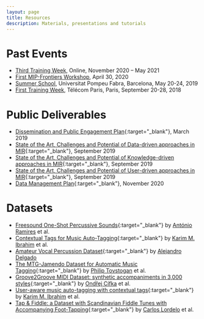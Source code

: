 ```yaml
---
layout: page
title: Resources
description: Materials, presentations and tutorials
---
```


<!-- # Upcoming Events -->

# Past Events

- [Third Training Week](/resources/third-training-week), Online, November 2020 – May 2021
- [First MIP-Frontiers Workshop](/resources/mip-frontiers-workshop), April 30, 2020
- [Summer School](/resources/summer-school), Universitat Pompeu Fabra, Barcelona, May 20-24, 2019
- [First Training Week](/resources/first-training-week), Télécom Paris, Paris, September 20-28, 2018

# Public Deliverables

- [Dissemination and Public Engagement Plan](/resources/deliverables/D6.3_Dissemination_and_public_engagement_plan_v1.0.pdf){:target="_blank"}, March 2019
- [State of the Art, Challenges and Potential of Data-driven approaches in MIR](/resources/deliverables/D1.1_State_of_the_art,_challenges_and_potential_of_data-driven_approaches_in_MIR_v1.0.pdf){:target="_blank"}, September 2019
- [State of the Art, Challenges and Potential of Knowledge-driven approaches in MIR](/resources/deliverables/D2.1_State_of_the_art,_challenges_and_potential_of_knowledge-driven_approaches_in_MIR_v1.0.pdf){:target="_blank"}, September 2019
- [State of the Art, Challenges and Potential of User-driven approaches in MIR](/resources/deliverables/D3.1_State_of_the_art,_challenges_and_potential_of_user-driven_approaches_in_MIR_v1.0.pdf){:target="_blank"}, September 2019
- [Data Management Plan](/resources/deliverables/D6.2_Data_management_plan_non_conf_web_version_v1.0.pdf){:target="_blank"}, November 2020

# Datasets

- [Freesound One-Shot Percussive Sounds](https://doi.org/10.5281/zenodo.3665275){:target="_blank"} by [António Ramires](/people#antonio) et al.
- [Contextual Tags for Music Auto-Tagging](https://doi.org/10.5281/zenodo.3648287){:target="_blank"} by [Karim M. Ibrahim](/people#karim) et al.
- [Amateur Vocal Percussion Dataset](https://doi.org/10.5281/zenodo.3250230){:target="_blank"} by [Alejandro Delgado](/people#alejandro)
- [The MTG-Jamendo Dataset for Automatic Music Tagging](https://mtg.github.io/mtg-jamendo-dataset/){:target="_blank"} by [Philip Tovstogan](/people#philip) et al.
- [Groove2Groove MIDI Dataset: synthetic accompaniments in 3,000 styles](http://doi.org/10.5281/zenodo.3958000){:target="_blank"} by [Ondřej Cífka](/people#ondrej) et al.
- [User-aware music auto-tagging with contextual tags](https://doi.org/10.5281/zenodo.3961560){:target="_blank"} by [Karim M. Ibrahim](/people#karim) et al.
- [Tap & Fiddle: a Dataset with Scandinavian Fiddle Tunes with Accompanying Foot-Tapping](https://doi.org/10.5281/zenodo.4308731){:target="_blank"} by [Carlos Lordelo](/people#carlos) et al.